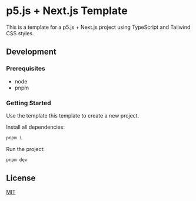 # p5.js + Next.js Template

This is a template for a p5.js + Next.js project using TypeScript and Tailwind CSS styles.

## Development
### Prerequisites
- node
- pnpm

### Getting Started

Use the template this template to create a new project.

Install all dependencies:
```bash
pnpm i
```

Run the project:
```bash
pnpm dev
```

## License
[MIT](LICENSE)
